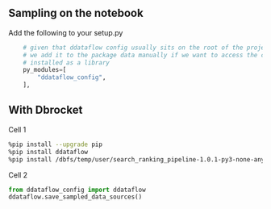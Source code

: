 ## Sampling on the notebook

Add the following to your setup.py

```py
    # given that ddataflow config usually sits on the root of the project
    # we add it to the package data manually if we want to access the config 
    # installed as a library
    py_modules=[
        "ddataflow_config",
    ],
```

## With Dbrocket

Cell 1

```sh
%pip install --upgrade pip 
%pip install ddataflow
%pip install /dbfs/temp/user/search_ranking_pipeline-1.0.1-py3-none-any.whl --force-reinstall`
```

Cell 2

```py
from ddataflow_config import ddataflow
ddataflow.save_sampled_data_sources()
```
